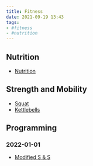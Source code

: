 ```yaml
---
title: Fitness
date: 2021-09-19 13:43
tags:
- #fitness
- #nutrition
---
```


## Nutrition

* [Nutrition](20210919134327-nutrition.md)

## Strength and Mobility

* [Squat](20220108161720-squat.md)
* [Kettlebells](20220108170433-kettlebells.md)

## Programming

### 2022-01-01

* [Modified S & S](20220110052613-modified-s-and-s.md)
